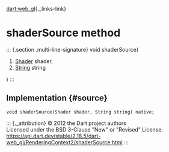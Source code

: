 [dart:web\_gl](../../dart-web_gl/dart-web_gl-library){._links-link}

shaderSource method
===================

::: {.section .multi-line-signature}
void shaderSource(

1.  [Shader](../shader-class) shader,
2.  [String](../../dart-core/string-class) string

)
:::

Implementation {#source}
--------------

``` {.language-dart data-language="dart"}
void shaderSource(Shader shader, String string) native;
```

::: {._attribution}
© 2012 the Dart project authors\
Licensed under the BSD 3-Clause \"New\" or \"Revised\" License.\
<https://api.dart.dev/stable/2.18.5/dart-web_gl/RenderingContext2/shaderSource.html>
:::
